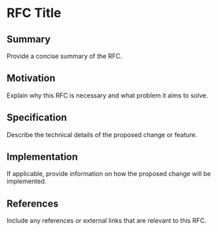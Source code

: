 # RFC Title

## Summary

Provide a concise summary of the RFC.

## Motivation

Explain why this RFC is necessary and what problem it aims to solve.

## Specification

Describe the technical details of the proposed change or feature.

## Implementation

If applicable, provide information on how the proposed change will be implemented.

## References

Include any references or external links that are relevant to this RFC.
